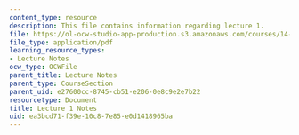 ```yaml
---
content_type: resource
description: This file contains information regarding lecture 1.
file: https://ol-ocw-studio-app-production.s3.amazonaws.com/courses/14-581-international-economics-i-spring-2013/ea3bcd71f39e10c87e85e0d1418965ba_MIT14_581S13_classnotes1.pdf
file_type: application/pdf
learning_resource_types:
- Lecture Notes
ocw_type: OCWFile
parent_title: Lecture Notes
parent_type: CourseSection
parent_uid: e27600cc-8745-cb51-e206-0e8c9e2e7b22
resourcetype: Document
title: Lecture 1 Notes
uid: ea3bcd71-f39e-10c8-7e85-e0d1418965ba
---
```

